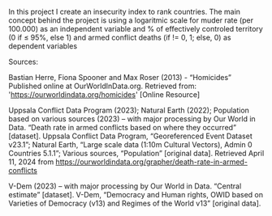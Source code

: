 In this project I create an insecurity index to rank countries. The main concept behind the project is using a logaritmic scale for muder rate (per 100.000) as an independent variable and % of effectively controled territory (0 if ≤ 95%, else 1) and armed conflict deaths (if != 0, 1; else, 0) as dependent variables



Sources:

Bastian Herre, Fiona Spooner and Max Roser (2013) - “Homicides” Published online at OurWorldInData.org. Retrieved from: 'https://ourworldindata.org/homicides' [Online Resource]

Uppsala Conflict Data Program (2023); Natural Earth (2022); Population based on various sources (2023) – with major processing by Our World in Data. “Death rate in armed conflicts based on where they occurred” [dataset]. Uppsala Conflict Data Program, “Georeferenced Event Dataset v23.1”; Natural Earth, “Large scale data (1:10m Cultural Vectors), Admin 0 Countries 5.1.1”; Various sources, “Population” [original data]. Retrieved April 11, 2024 from https://ourworldindata.org/grapher/death-rate-in-armed-conflicts

V-Dem (2023) – with major processing by Our World in Data. “Central estimate” [dataset]. V-Dem, “Democracy and Human rights, OWID based on Varieties of Democracy (v13) and Regimes of the World v13” [original data].
